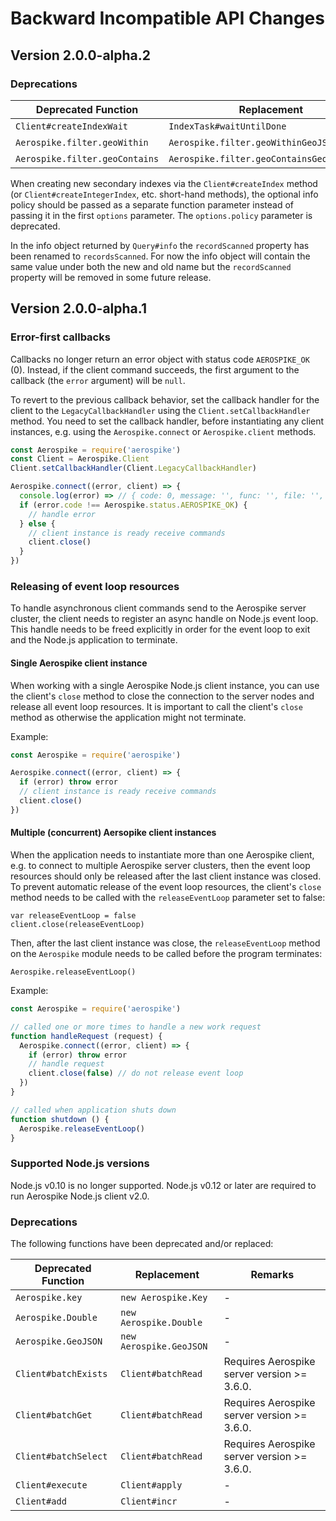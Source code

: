 # Backward Incompatible API Changes

## Version 2.0.0-alpha.2

### Deprecations

| Deprecated Function            | Replacement                                | Remarks                                     |
| ------------------------------ | ------------------------------------------ | ------------------------------------------- |
| `Client#createIndexWait`       | `IndexTask#waitUntilDone`                  | -                                           |
| `Aerospike.filter.geoWithin`   | `Aerospike.filter.geoWithinGeoJSONRegion`  | -                                           |
| `Aerospike.filter.geoContains` | `Aerospike.filter.geoContainsGeoJSONPoint` | -                                           |

When creating new secondary indexes via the `Client#createIndex` method (or
`Client#createIntegerIndex`, etc. short-hand methods), the optional info policy
should be passed as a separate function parameter instead of passing it in the
first `options` parameter. The `options.policy` parameter is deprecated.

In the info object returned by `Query#info` the `recordScanned` property has
been renamed to `recordsScanned`. For now the info object will contain the same
value under both the new and old name but the `recordScanned` property will be
removed in some future release.

## Version 2.0.0-alpha.1

### Error-first callbacks

Callbacks no longer return an error object with status code
`AEROSPIKE_OK` (0). Instead, if the client command succeeds, the first
argument to the callback (the `error` argument) will be `null`.

To revert to the previous callback behavior, set the callback handler for the
client to the `LegacyCallbackHandler` using the `Client.setCallbackHandler`
method. You need to set the callback handler, before instantiating any client
instances, e.g. using the `Aerospike.connect` or `Aerospike.client` methods.

```javascript
const Aerospike = require('aerospike')
const Client = Aerospike.Client
Client.setCallbackHandler(Client.LegacyCallbackHandler)

Aerospike.connect((error, client) => {
  console.log(error) => // { code: 0, message: '', func: '', file: '', line: 0 }
  if (error.code !== Aerospike.status.AEROSPIKE_OK) {
    // handle error
  } else {
    // client instance is ready receive commands
    client.close()
  }
})
```

### Releasing of event loop resources

To handle asynchronous client commands send to the Aerospike server cluster,
the client needs to register an async handle on Node.js event loop. This handle
needs to be freed explicitly in order for the event loop to exit and the
Node.js application to terminate.

#### Single Aerospike client instance

When working with a single Aerospike Node.js client instance, you can use the
client's `close` method to close the connection to the server nodes and release
all event loop resources. It is important to call the client's `close` method
as otherwise the application might not terminate.

Example:

```javascript
const Aerospike = require('aerospike')

Aerospike.connect((error, client) => {
  if (error) throw error
  // client instance is ready receive commands
  client.close()
})
```

#### Multiple (concurrent) Aersopike client instances

When the application needs to instantiate more than one Aerospike client, e.g.
to connect to multiple Aerospike server clusters, then the event loop resources
should only be released after the last client instance was closed. To prevent
automatic release of the event loop resources, the client's `close` method
needs to be called with the `releaseEventLoop` parameter set to false:

    var releaseEventLoop = false
    client.close(releaseEventLoop)

Then, after the last client instance was close, the `releaseEventLoop` method
on the `Aerospike` module needs to be called before the program terminates:

    Aerospike.releaseEventLoop()

Example:

````javascript
const Aerospike = require('aerospike')

// called one or more times to handle a new work request
function handleRequest (request) {
  Aerospike.connect((error, client) => {
    if (error) throw error
    // handle request
    client.close(false) // do not release event loop
  })
}

// called when application shuts down
function shutdown () {
  Aerospike.releaseEventLoop()
}
````

### Supported Node.js versions

Node.js v0.10 is no longer supported. Node.js v0.12 or later are required to
run Aerospike Node.js client v2.0.

### Deprecations

The following functions have been deprecated and/or replaced:

| Deprecated Function  | Replacement             | Remarks                                     |
| -------------------- | ----------------------- | ------------------------------------------- |
| `Aerospike.key`      | `new Aerospike.Key`     | -                                           |
| `Aerospike.Double`   | `new Aerospike.Double`  | -                                           |
| `Aerospike.GeoJSON`  | `new Aerospike.GeoJSON` | -                                           |
| `Client#batchExists` | `Client#batchRead`      | Requires Aerospike server version >= 3.6.0. |
| `Client#batchGet`    | `Client#batchRead`      | Requires Aerospike server version >= 3.6.0. |
| `Client#batchSelect` | `Client#batchRead`      | Requires Aerospike server version >= 3.6.0. |
| `Client#execute`     | `Client#apply`          | -                                           |
| `Client#add`         | `Client#incr`           | -                                           |
